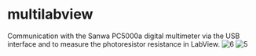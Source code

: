 # multilabview
Communication with the Sanwa PC5000a digital multimeter via the USB interface and to measure the photoresistor resistance in LabView.
![6](https://github.com/user-attachments/assets/270519ca-0c6a-4293-aa3b-7952b3f07194)
![5](https://github.com/user-attachments/assets/cdabcbb9-fbb3-474c-bf92-cb8ffae2a3f7)
